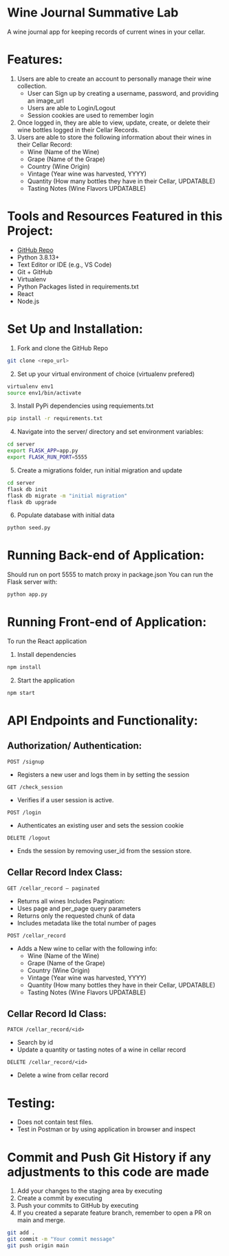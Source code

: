 Wine Journal Summative Lab
=======
A wine journal app for keeping records of current wines in your cellar.

# Features:
1. Users are able to create an account to personally manage their wine collection.
	- User can Sign up by creating a username, password, and providing an image_url
	- Users are able to Login/Logout
	- Session cookies are used to remember login
2. Once logged in, they are able to view, update, create, or delete their wine bottles logged in their Cellar Records. 
3. Users are able to store the following information about their wines in their Cellar Record:
	- Wine (Name of the Wine)
	- Grape (Name of the Grape)
	- Country (Wine Origin)
	- Vintage (Year wine was harvested, YYYY)
	- Quantity (How many bottles they have in their Cellar, UPDATABLE)
	- Tasting Notes (Wine Flavors UPDATABLE)

# Tools and Resources Featured in this Project:
- [GitHub Repo](https://github.com/webdesigns23/flask-c10-summative-lab-sessions-and-jwt-clients.git)
- Python 3.8.13+
- Text Editor or IDE (e.g., VS Code)
- Git + GitHub
- Virtualenv
- Python Packages listed in requirements.txt
- React
- Node.js

# Set Up and Installation:
1. Fork and clone the GitHub Repo
```bash
git clone <repo_url>

```
2. Set up your virtual environment of choice (virtualenv prefered)
```bash
virtualenv env1
source env1/bin/activate
```
3. Install PyPi dependencies using requiements.txt
```bash
pip install -r requirements.txt
```
4. Navigate into the server/ directory and set environment variables:
```bash
cd server
export FLASK_APP=app.py
export FLASK_RUN_PORT=5555
```
5. Create a migrations folder, run initial migration and update
```bash
cd server
flask db init
flask db migrate -m "initial migration"
flask db upgrade
```
6. Populate database with initial data
```bash
python seed.py
```
# Running Back-end of Application:
Should run on port 5555 to match proxy in package.json
You can run the Flask server with:
```bash
python app.py
```

# Running Front-end of Application:
To run the React application
1. Install dependencies
```bash
npm install
```
2. Start the application
```bash
npm start
```

# API Endpoints and Functionality:
## Authorization/ Authentication:
`POST /signup`
* Registers a new user and logs them in by setting the session

`GET /check_session`
* Verifies if a user session is active.

`POST /login`
* Authenticates an existing user and sets the session cookie

`DELETE /logout`
* Ends the session by removing user_id from the session store.

## Cellar Record Index Class:
`GET /cellar_record – paginated`
* Returns all wines
Includes Pagination:
* Uses page and per_page query parameters
* Returns only the requested chunk of data
* Includes metadata like the total number of pages

`POST /cellar_record`
* Adds a New wine to cellar with the following info:
	- Wine (Name of the Wine)
	- Grape (Name of the Grape)
	- Country (Wine Origin)
	- Vintage (Year wine was harvested, YYYY)
	- Quantity (How many bottles they have in their Cellar, UPDATABLE)
	- Tasting Notes (Wine Flavors UPDATABLE)

## Cellar Record Id Class:
`PATCH /cellar_record/<id>`
* Search by id
* Update a quantity or tasting notes of a wine in cellar record

`DELETE /cellar_record/<id>`
* Delete a wine from cellar record

# Testing: 
- Does not contain test files.
- Test in Postman or by using application in browser and inspect

# Commit and Push Git History if any adjustments to this code are made
1. Add your changes to the staging area by executing
2. Create a commit by executing 
3. Push your commits to GitHub by executing 
4. If you created a separate feature branch, remember to open a PR on main and merge.
```bash
git add .
git commit -m "Your commit message"
git push origin main
```